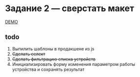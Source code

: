 # Задание 2 — сверстать макет

[DEMO](https://khromkov.github.io/entrance-task-2-2/)

## todo

1.  Выпилить шаблоны в продакшене из js
2.  ~~Сделать селект~~
3.  ~~Сделать фильтрацию списка устройств~~
4.  Инициализировать форму изменения параметром работы устройства и сохранять результат
